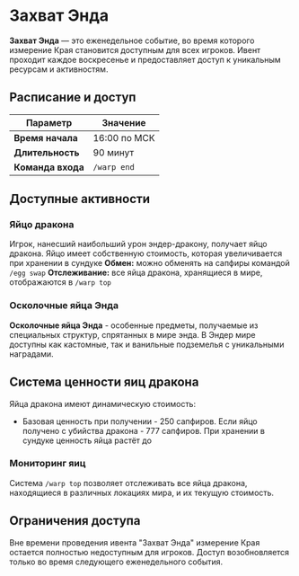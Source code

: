 # Захват Энда

**Захват Энда** — это еженедельное событие, во время которого измерение Края становится доступным для всех игроков. Ивент проходит каждое воскресенье и предоставляет доступ к уникальным ресурсам и активностям.

## Расписание и доступ

| Параметр | Значение |
|----------|----------|
| **Время начала** | 16:00 по МСК |
| **Длительность** | 90 минут |
| **Команда входа** | `/warp end` |

## Доступные активности

### Яйцо дракона
Игрок, нанесший наибольший урон эндер-дракону, получает яйцо дракона. Яйцо имеет собственную стоимость, которая увеличивается при хранении в сундуке
**Обмен:** можно обменять на сапфиры командой `/egg swap` 
**Отслеживание:** все яйца дракона, хранящиеся в мире, отображаются в `/warp top`

### Осколочные яйца Энда
**Осколочные яйца Энда** - особенные предметы, получаемые из специальных структур, спрятанных в мире энда. 
В Эндер мире доступны как кастомные, так и ванильные подземелья с уникальными наградами.

## Система ценности яиц дракона
Яйца дракона имеют динамическую стоимость:
- Базовая ценность при получении - <!-- wiki[egg-price-base] -->250<!-- /wiki --> сапфиров. Если яйцо получено с убийства дракона - <!-- wiki[egg-price-dragon] -->777<!-- /wiki --> сапфиров. При хранении в сундуке ценность яйца растёт до 

### Мониторинг яиц
Система `/warp top` позволяет отслеживать все яйца дракона, находящиеся в различных локациях мира, и их текущую стоимость.

## Ограничения доступа

Вне времени проведения ивента "Захват Энда" измерение Края остается полностью недоступным для игроков. Доступ возобновляется только во время следующего еженедельного события.
